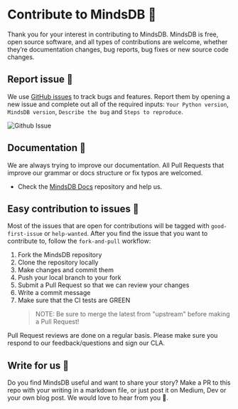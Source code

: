 # Contribute to MindsDB :bear:

Thank you for your interest in contributing to MindsDB. MindsDB is free, open source software, and all types of contributions are welcome, whether they’re documentation changes, bug reports, bug fixes or new source code changes.

## Report issue :loudspeaker:

We use [GitHub issues](https://github.com/mindsdb/mindsdb/issues) to track bugs and features. Report them by opening a new issue and complete out all of the required inputs: `Your Python version`, `MindsDB version`, `Describe the bug` and `Steps to reproduce`.

![Github Issue](./assets/report-issue.gif)

## Documentation :book:

We are always trying to improve our documentation. All Pull Requests that improve our grammar or docs structure or fix typos are welcomed.

- Check the [MindsDB Docs](https://github.com/mindsdb/mindsdb-docs) repository and help us.

## Easy contribution to issues :wrench:

Most of the issues that are open for contributions will be tagged with `good-first-issue` or `help-wanted`. After you find the issue that you want to contribute to, follow the `fork-and-pull` workflow:

1. Fork the MindsDB repository
2. Clone the repository locally
3. Make changes and commit them
4. Push your local branch to your fork
5. Submit a Pull Request so that we can review your changes
6. Write a commit message
7. Make sure that the CI tests are GREEN
   > NOTE: Be sure to merge the latest from "upstream" before making a Pull Request!

Pull Request reviews are done on a regular basis. Please make sure you respond to our feedback/questions and sign our CLA.

## Write for us :pencil:

Do you find MindsDB useful and want to share your story? Make a PR to this repo with your writing in a markdown file, or just post it on Medium, Dev or your own blog post. We would love to hear from you :green_heart:.
